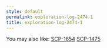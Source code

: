 ```yaml
---
style: default
permalink: exploration-log-2474-1
title: exploration-log-2474-1
---
```

You may also like:
[SCP-1654](http://scp-wiki.net/scp-1654)
[SCP-1475](http://scp-wiki.net/scp-1475)